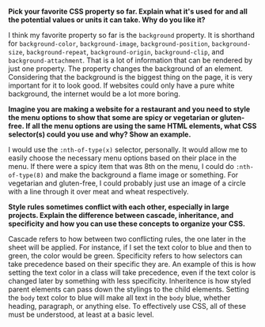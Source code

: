 **Pick your favorite CSS property so far. Explain what it's used for and all the potential values or units it can take. Why do you like it?**

I think my favorite property so far is the `background` property. It is shorthand for `background-color`, `background-image`, `background-position`, `background-size`, `background-repeat`, `background-origin`, `background-clip`, and `background-attachment`. That is a lot of information that can be rendered by just one property. The property changes the background of an element. Considering that the background is the biggest thing on the page, it is very important for it to look good. If websites could only have a pure white background, the internet would be a lot more boring.

**Imagine you are making a website for a restaurant and you need to style the menu options to show that some are spicy or vegetarian or gluten-free. If all the menu options are using the same HTML elements, what CSS selector(s) could you use and why? Show an example.**

I would use the `:nth-of-type(x)` selector, personally. It would allow me to easily choose the necessary menu options based on their place in the menu. If there were a spicy item that was 8th on the menu, I could do `:nth-of-type(8)` and make the background a flame image or something. For vegetarian and gluten-free, I could probably just use an image of a circle with a line through it over meat and wheat respectively.

**Style rules sometimes conflict with each other, especially in large projects. Explain the difference between cascade, inheritance, and specificity and how you can use these concepts to organize your CSS.**

Cascade refers to how between two conflicting rules, the one later in the sheet will be applied. For instance, if I set the text color to blue and then to green, the color would be green. Specificity refers to how selectors can take precedence based on their specific they are. An example of this is how setting the text color in a class will take precedence, even if the text color is changed later by something with less specificity. Inheritence is how styled parent elements can pass down the stylings to the child elements. Setting the `body` text color to blue will make all text in the `body` blue, whether heading, paragraph, or anything else. To effectively use CSS, all of these must be understood, at least at a basic level.
